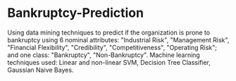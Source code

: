 # Bankruptcy-Prediction
Using data mining techniques to predict if the organization is prone to bankruptcy using 6 nominal attributes: "Industrial Risk", "Management Risk", "Financial Flexibility", "Credibility", "Competitiveness", "Operating Risk"; and one class: "Bankruptcy", "Non-Bankruptcy".
Machine learning techniques used: Linear and non-linear SVM, Decision Tree Classifier, Gaussian Naive Bayes.
